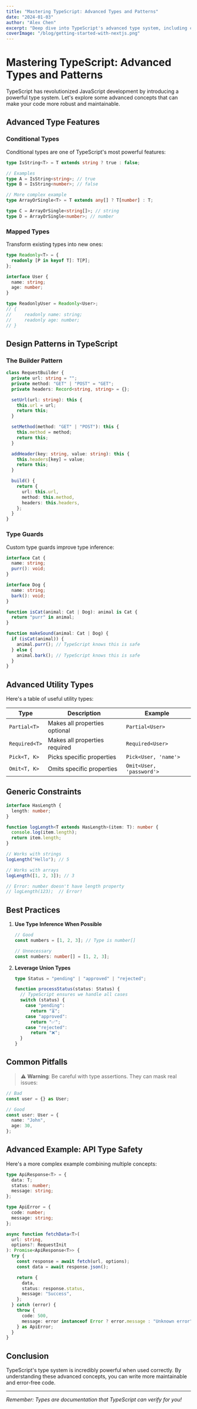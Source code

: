 ```yaml
---
title: "Mastering TypeScript: Advanced Types and Patterns"
date: "2024-01-03"
author: "Alex Chen"
excerpt: "Deep dive into TypeScript's advanced type system, including conditional types, mapped types, and practical design patterns."
coverImage: "/blog/getting-started-with-nextjs.png"
---
```


# Mastering TypeScript: Advanced Types and Patterns

TypeScript has revolutionized JavaScript development by introducing a powerful type system. Let's explore some advanced concepts that can make your code more robust and maintainable.

## Advanced Type Features

### Conditional Types

Conditional types are one of TypeScript's most powerful features:

```typescript
type IsString<T> = T extends string ? true : false;

// Examples
type A = IsString<string>; // true
type B = IsString<number>; // false

// More complex example
type ArrayOrSingle<T> = T extends any[] ? T[number] : T;

type C = ArrayOrSingle<string[]>; // string
type D = ArrayOrSingle<number>; // number
```

### Mapped Types

Transform existing types into new ones:

```typescript
type Readonly<T> = {
  readonly [P in keyof T]: T[P];
};

interface User {
  name: string;
  age: number;
}

type ReadonlyUser = Readonly<User>;
// {
//     readonly name: string;
//     readonly age: number;
// }
```

## Design Patterns in TypeScript

### The Builder Pattern

```typescript
class RequestBuilder {
  private url: string = "";
  private method: "GET" | "POST" = "GET";
  private headers: Record<string, string> = {};

  setUrl(url: string): this {
    this.url = url;
    return this;
  }

  setMethod(method: "GET" | "POST"): this {
    this.method = method;
    return this;
  }

  addHeader(key: string, value: string): this {
    this.headers[key] = value;
    return this;
  }

  build() {
    return {
      url: this.url,
      method: this.method,
      headers: this.headers,
    };
  }
}
```

### Type Guards

Custom type guards improve type inference:

```typescript
interface Cat {
  name: string;
  purr(): void;
}

interface Dog {
  name: string;
  bark(): void;
}

function isCat(animal: Cat | Dog): animal is Cat {
  return "purr" in animal;
}

function makeSound(animal: Cat | Dog) {
  if (isCat(animal)) {
    animal.purr(); // TypeScript knows this is safe
  } else {
    animal.bark(); // TypeScript knows this is safe
  }
}
```

## Advanced Utility Types

Here's a table of useful utility types:

| Type          | Description                   | Example                  |
| ------------- | ----------------------------- | ------------------------ |
| `Partial<T>`  | Makes all properties optional | `Partial<User>`          |
| `Required<T>` | Makes all properties required | `Required<User>`         |
| `Pick<T, K>`  | Picks specific properties     | `Pick<User, 'name'>`     |
| `Omit<T, K>`  | Omits specific properties     | `Omit<User, 'password'>` |

## Generic Constraints

```typescript
interface HasLength {
  length: number;
}

function logLength<T extends HasLength>(item: T): number {
  console.log(item.length);
  return item.length;
}

// Works with strings
logLength("Hello"); // 5

// Works with arrays
logLength([1, 2, 3]); // 3

// Error: number doesn't have length property
// logLength(123);  // Error!
```

## Best Practices

1. **Use Type Inference When Possible**

   ```typescript
   // Good
   const numbers = [1, 2, 3]; // Type is number[]

   // Unnecessary
   const numbers: number[] = [1, 2, 3];
   ```

2. **Leverage Union Types**

   ```typescript
   type Status = "pending" | "approved" | "rejected";

   function processStatus(status: Status) {
     // TypeScript ensures we handle all cases
     switch (status) {
       case "pending":
         return "⏳";
       case "approved":
         return "✅";
       case "rejected":
         return "❌";
     }
   }
   ```

## Common Pitfalls

> ⚠️ **Warning**: Be careful with type assertions. They can mask real issues:

```typescript
// Bad
const user = {} as User;

// Good
const user: User = {
  name: "John",
  age: 30,
};
```

## Advanced Example: API Type Safety

Here's a more complex example combining multiple concepts:

```typescript
type ApiResponse<T> = {
  data: T;
  status: number;
  message: string;
};

type ApiError = {
  code: number;
  message: string;
};

async function fetchData<T>(
  url: string,
  options?: RequestInit
): Promise<ApiResponse<T>> {
  try {
    const response = await fetch(url, options);
    const data = await response.json();

    return {
      data,
      status: response.status,
      message: "Success",
    };
  } catch (error) {
    throw {
      code: 500,
      message: error instanceof Error ? error.message : "Unknown error",
    } as ApiError;
  }
}
```

## Conclusion

TypeScript's type system is incredibly powerful when used correctly. By understanding these advanced concepts, you can write more maintainable and error-free code.

---

_Remember: Types are documentation that TypeScript can verify for you!_
